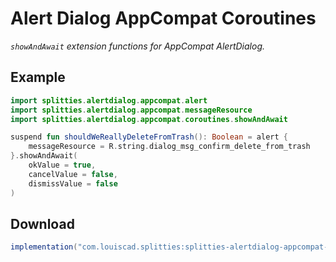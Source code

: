 # Alert Dialog AppCompat Coroutines

*`showAndAwait` extension functions for AppCompat AlertDialog.*

## Example

```kotlin
import splitties.alertdialog.appcompat.alert
import splitties.alertdialog.appcompat.messageResource
import splitties.alertdialog.appcompat.coroutines.showAndAwait

suspend fun shouldWeReallyDeleteFromTrash(): Boolean = alert {
    messageResource = R.string.dialog_msg_confirm_delete_from_trash
}.showAndAwait(
    okValue = true,
    cancelValue = false,
    dismissValue = false
)
```

## Download

```groovy
implementation("com.louiscad.splitties:splitties-alertdialog-appcompat-coroutines:$splitties_version"))
```
